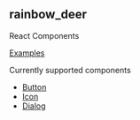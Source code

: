 ## rainbow_deer

React Components

[Examples](https://guo-jianqiang.github.io/rainbow_deer/)

Currently supported components
- [Button](https://guo-jianqiang.github.io/rainbow_deer/Components/ReactComponent/button)
- [Icon](https://guo-jianqiang.github.io/rainbow_deer/Components/ReactComponent/icon)
- [Dialog](https://guo-jianqiang.github.io/rainbow_deer/Components/ReactComponent/dialog)
